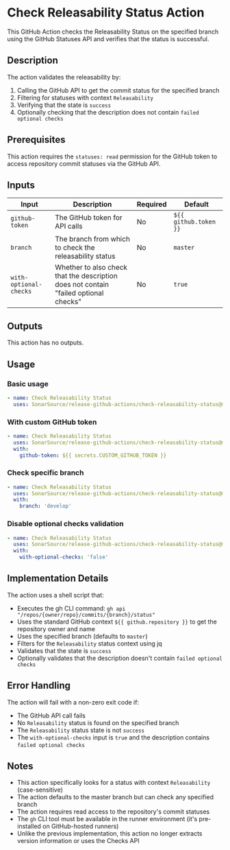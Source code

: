 # Check Releasability Status Action

This GitHub Action checks the Releasability Status on the specified branch using the GitHub Statuses API and verifies that the status is successful.

## Description

The action validates the releasability by:
1. Calling the GitHub API to get the commit status for the specified branch
2. Filtering for statuses with context `Releasability`
3. Verifying that the state is `success`
4. Optionally checking that the description does not contain `failed optional checks`

## Prerequisites

This action requires the `statuses: read` permission for the GitHub token to access repository commit statuses via the GitHub API.

## Inputs

| Input                  | Description                                                                          | Required | Default               |
|------------------------|--------------------------------------------------------------------------------------|----------|-----------------------|
| `github-token`         | The GitHub token for API calls                                                       | No       | `${{ github.token }}` |
| `branch`               | The branch from which to check the releasability status                             | No       | `master`              |
| `with-optional-checks` | Whether to also check that the description does not contain "failed optional checks" | No       | `true`                |

## Outputs

This action has no outputs.

## Usage

### Basic usage

```yaml
- name: Check Releasability Status
  uses: SonarSource/release-github-actions/check-releasability-status@master
```

### With custom GitHub token

```yaml
- name: Check Releasability Status
  uses: SonarSource/release-github-actions/check-releasability-status@master
  with:
    github-token: ${{ secrets.CUSTOM_GITHUB_TOKEN }}
```

### Check specific branch

```yaml
- name: Check Releasability Status
  uses: SonarSource/release-github-actions/check-releasability-status@master
  with:
    branch: 'develop'
```

### Disable optional checks validation

```yaml
- name: Check Releasability Status
  uses: SonarSource/release-github-actions/check-releasability-status@master
  with:
    with-optional-checks: 'false'
```

## Implementation Details

The action uses a shell script that:
- Executes the gh CLI command: `gh api "/repos/{owner/repo}/commits/{branch}/status"`
- Uses the standard GitHub context `${{ github.repository }}` to get the repository owner and name
- Uses the specified branch (defaults to `master`)
- Filters for the `Releasability` status context using jq
- Validates that the state is `success`
- Optionally validates that the description doesn't contain `failed optional checks`

## Error Handling

The action will fail with a non-zero exit code if:
- The GitHub API call fails
- No `Releasability` status is found on the specified branch
- The `Releasability` status state is not `success`
- The `with-optional-checks` input is `true` and the description contains `failed optional checks`

## Notes

- This action specifically looks for a status with context `Releasability` (case-sensitive)
- The action defaults to the master branch but can check any specified branch
- The action requires read access to the repository's commit statuses
- The `gh` CLI tool must be available in the runner environment (it's pre-installed on GitHub-hosted runners)
- Unlike the previous implementation, this action no longer extracts version information or uses the Checks API
